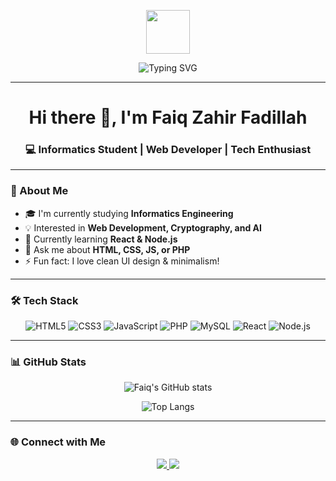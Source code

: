 <!-- Banner GIF + Typing Effect -->
<p align="center">
  <img src="https://media.giphy.com/media/hvRJCLFzcasrR4ia7z/giphy.gif" width="70">
</p>

<p align="center">
  <img src="https://readme-typing-svg.demolab.com?font=Fira+Code&size=24&pause=1000&color=00C2FF&center=true&vCenter=true&width=550&lines=Welcome+to+my+GitHub!;I'm+Faiq+Zahir+Fadillah;Web+Developer+%7C+AI+Enthusiast+%7C+Cryptography+Learner" alt="Typing SVG" />
</p>

---

<h1 align="center">Hi there 👋, I'm Faiq Zahir Fadillah</h1>
<h3 align="center">💻 Informatics Student | Web Developer | Tech Enthusiast</h3>

---

### 🚀 About Me
- 🎓 I'm currently studying **Informatics Engineering**
- 💡 Interested in **Web Development, Cryptography, and AI**
- 🌱 Currently learning **React & Node.js**
- 💬 Ask me about **HTML, CSS, JS, or PHP**
- ⚡ Fun fact: I love clean UI design & minimalism!

---

### 🛠️ Tech Stack
<div align="center">
  
![HTML5](https://img.shields.io/badge/HTML5-E34F26?logo=html5&logoColor=white)
![CSS3](https://img.shields.io/badge/CSS3-1572B6?logo=css3&logoColor=white)
![JavaScript](https://img.shields.io/badge/JavaScript-F7DF1E?logo=javascript&logoColor=black)
![PHP](https://img.shields.io/badge/PHP-777BB4?logo=php&logoColor=white)
![MySQL](https://img.shields.io/badge/MySQL-4479A1?logo=mysql&logoColor=white)
![React](https://img.shields.io/badge/React-20232A?logo=react&logoColor=61DAFB)
![Node.js](https://img.shields.io/badge/Node.js-339933?logo=node.js&logoColor=white)

</div>

---

### 📊 GitHub Stats
<div align="center">

![Faiq's GitHub stats](https://github-readme-stats.vercel.app/api?username=FaiqZahir&show_icons=true&theme=tokyonight)

![Top Langs](https://github-readme-stats.vercel.app/api/top-langs/?username=FaiqZahir&layout=compact&theme=tokyonight)

</div>

---

### 🌐 Connect with Me
<p align="center">
  <a href="https://www.linkedin.com/in/faiq-zahir-fadillah-5ab226254/" target="_blank">
    <img src="https://img.shields.io/badge/LinkedIn-blue?logo=linkedin&logoColor=white" />
  </a>
  <a href="mailto:fadillahfaiq@gmail.com?subject=Hello%20Faiq!">
    <img src="https://img.shields.io/badge/Gmail-D14836?logo=gmail&logoColor=white" />
  </a>
</p>
